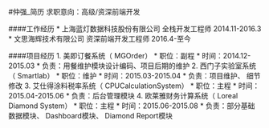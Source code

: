 #仲强_简历
求职意向：高级/资深前端开发

####工作经历
    * 上海蓝灯数据科技股份有限公司   全栈开发工程师          2014.11-2016.3
    * 文思海辉技术有限公司           资深前端开发工程师      2016.4-至今
    
####项目经历
    1. 美即订餐系统（ MGOrder）
    * 职位：副程
    * 时间：2014.12-2015.03
    * 负责：用餐维护模块设计编码、项目后期的维护
    2. 西门子实验室系统（ Smartlab）
    * 职位：维护
    * 时间：2015.03-2015.04
    * 负责：项目维护、 细节修改
    3. 艾仕得涂料税率系统（ CPUCalculationSystem）
    * 职位：主程
    * 时间：2015.04-2015.06
    * 负责：后台管理模块
    4. 欧莱雅财务计算系统（ Loreal Diamond System）
    * 职位：主程
    * 时间：2015.06-2015.08
    * 负责：部分基础数据模块、 Dashboard模块、 Diamond Report模块